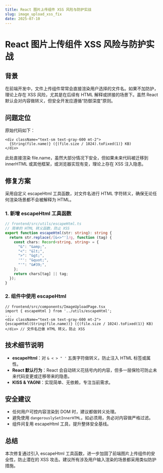 ```yaml
---
title: React 图片上传组件 XSS 风险与防护实战
slug: image_upload_xss_fix
date: 2025-07-10
---
```


# React 图片上传组件 XSS 风险与防护实战

## 背景

在前端开发中，文件上传组件常常会直接渲染用户选择的文件名。如果不加防护，理论上存在 XSS 风险，尤其是在后续有 HTML 解释或拼接的场景下。虽然 React 默认会对内容做转义，但安全开发应遵循“防御深度”原则。

## 问题定位

原始代码如下：

```tsx
<div className="text-sm text-gray-600 mt-2">
  {String(file.name)} ({(file.size / 1024).toFixed(1)} KB)
</div>
```

此处直接渲染 file.name，虽然大部分情况下安全，但如果未来代码被迁移到 innerHTML 或其他框架，或浏览器实现有变，理论上存在 XSS 注入隐患。

## 修复方案

采用自定义 escapeHtml 工具函数，对文件名进行 HTML 字符转义，确保无论任何渲染场景都不会被解释为 HTML。

### 1. 新增 escapeHtml 工具函数

```ts
// frontend/src/utils/escapeHtml.ts
// 简单的 HTML 转义函数，防止 XSS
export function escapeHtml(str: string): string {
  return str.replace(/[&<>"']/g, function (tag) {
    const chars: Record<string, string> = {
      "&": "&amp;",
      "<": "&lt;",
      ">": "&gt;",
      '"': "&quot;",
      "'": "&#39;",
    };
    return chars[tag] || tag;
  });
}
```

### 2. 组件中使用 escapeHtml

```tsx
// frontend/src/components/ImageUploadPage.tsx
import { escapeHtml } from '../utils/escapeHtml';
...
<div className="text-sm text-gray-600 mt-2">{escapeHtml(String(file.name))} ({(file.size / 1024).toFixed(1)} KB)</div> // 文件名已做 HTML 转义，防止 XSS
```

## 技术细节说明

- **escapeHtml**：对 `& < > " '` 五类字符做转义，防止注入 HTML 标签或属性。
- **React 默认行为**：React 会自动转义花括号内的内容，但多一层保险可防止未来代码变更或迁移带来的隐患。
- **KISS & YAGNI**：实现简单、无依赖，专注当前需求。

## 安全建议

- 任何用户可控内容渲染到 DOM 时，建议都做转义处理。
- 避免使用 `dangerouslySetInnerHTML`，如必须用，务必对内容做严格过滤。
- 组件间复用 escapeHtml 工具，提升整体安全基线。

## 总结

本次修复通过引入 escapeHtml 工具函数，进一步加固了前端图片上传组件的安全性，防止潜在的 XSS 攻击。建议所有涉及用户输入渲染的场景都采用类似防护措施。
